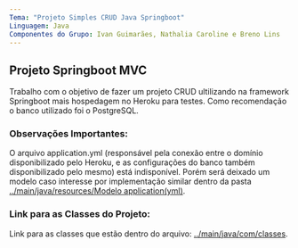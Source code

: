 ```yaml
---
Tema: "Projeto Simples CRUD Java Springboot"
Linguagem: Java
Componentes do Grupo: Ivan Guimarães, Nathalia Caroline e Breno Lins
---
```


## Projeto Springboot MVC
Trabalho com o objetivo de fazer um projeto CRUD ultilizando na framework 
Springboot mais hospedagem no Heroku para testes. Como recomendação o
banco utilizado foi o PostgreSQL.

### Observações Importantes:
O arquivo application.yml (responsável pela conexão entre o domínio disponibilizado 
pelo Heroku, e as configurações do banco também disponibilizado pelo mesmo) está indisponível.
Porém será deixado um modelo caso interesse por implementação similar dentro da
pasta [../main/java/resources/Modelo application(yml)](https://github.com/2504Guimaraes/Trabalho_CRUD_Springboot/tree/master/src/main/resources/Modelo%20application(yml)).

### Link para as Classes do Projeto:
Link para as classes que estão dentro do arquivo: [../main/java/com/classes](https://github.com/2504Guimaraes/Trabalho_CRUD_Springboot/tree/master/src/main/java/com/classes).
